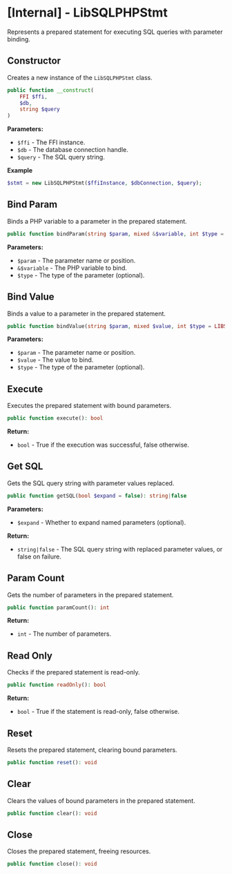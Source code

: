# [Internal] - LibSQLPHPStmt

Represents a prepared statement for executing SQL queries with parameter binding.

## Constructor

Creates a new instance of the `LibSQLPHPStmt` class.

```php
public function __construct(
    FFI $ffi,
    $db,
    string $query
)
```

**Parameters:**

- `$ffi` - The FFI instance.
- `$db` - The database connection handle.
- `$query` - The SQL query string.

**Example**

```php
$stmt = new LibSQLPHPStmt($ffiInstance, $dbConnection, $query);
```

## Bind Param

Binds a PHP variable to a parameter in the prepared statement.

```php
public function bindParam(string $param, mixed &$variable, int $type = LIBSQLPHP_TEXT): void
```

**Parameters:**

- `$param` - The parameter name or position.
- `&$variable` - The PHP variable to bind.
- `$type` - The type of the parameter (optional).

## Bind Value

Binds a value to a parameter in the prepared statement.

```php
public function bindValue(string $param, mixed $value, int $type = LIBSQLPHP_TEXT): void
```

**Parameters:**

- `$param` - The parameter name or position.
- `$value` - The value to bind.
- `$type` - The type of the parameter (optional).

## Execute

Executes the prepared statement with bound parameters.

```php
public function execute(): bool
```

**Return:**

- `bool` - True if the execution was successful, false otherwise.

## Get SQL

Gets the SQL query string with parameter values replaced.

```php
public function getSQL(bool $expand = false): string|false
```

**Parameters:**

- `$expand` - Whether to expand named parameters (optional).

**Return:**

- `string|false` - The SQL query string with replaced parameter values, or false on failure.

## Param Count

Gets the number of parameters in the prepared statement.

```php
public function paramCount(): int
```

**Return:**

- `int` - The number of parameters.

## Read Only

Checks if the prepared statement is read-only.

```php
public function readOnly(): bool
```

**Return:**

- `bool` - True if the statement is read-only, false otherwise.

## Reset

Resets the prepared statement, clearing bound parameters.

```php
public function reset(): void
```

## Clear

Clears the values of bound parameters in the prepared statement.

```php
public function clear(): void
```

## Close

Closes the prepared statement, freeing resources.

```php
public function close(): void
```
